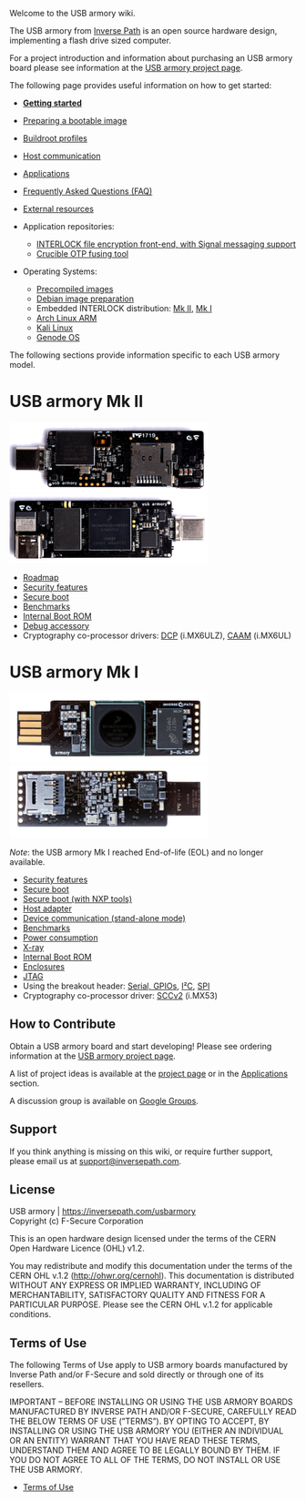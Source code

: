 Welcome to the USB armory wiki.

The USB armory from [Inverse Path](https://inversepath.com) is an open source
hardware design, implementing a flash drive sized computer.

For a project introduction and information about purchasing an USB armory board
please see information at the [USB armory project page](https://inversepath.com/usbarmory).

The following page provides useful information on how to get started:

* [**Getting started**](https://github.com/inversepath/usbarmory/wiki/Starting)
* [Preparing a bootable image](https://github.com/inversepath/usbarmory/wiki/Preparing-a-bootable-image)
* [Buildroot profiles](https://github.com/inversepath/usbarmory/tree/master/software/buildroot)
* [Host communication](https://github.com/inversepath/usbarmory/wiki/Host-communication)
* [Applications](https://github.com/inversepath/usbarmory/wiki/Applications)
* [Frequently Asked Questions (FAQ)](https://github.com/inversepath/usbarmory/wiki/Frequently-Asked-Questions-(FAQ))
* [External resources](https://github.com/inversepath/usbarmory/wiki/External-resources)

* Application repositories:
  * [INTERLOCK file encryption front-end, with Signal messaging support](https://github.com/inversepath/interlock)
  * [Crucible OTP fusing tool](https://github.com/inversepath/crucible)

* Operating Systems:
  * [Precompiled images](https://github.com/inversepath/usbarmory/wiki/Available-images)
  * [Debian image preparation](https://github.com/inversepath/usbarmory/wiki/Preparing-a-bootable-image)
  * Embedded INTERLOCK distribution: [Mk II](https://github.com/inversepath/usbarmory/tree/master/software/buildroot/README-INTERLOCK-mark-two.md), [Mk I](https://github.com/inversepath/usbarmory/tree/master/software/buildroot/README-INTERLOCK.md)
  * [Arch Linux ARM](http://archlinuxarm.org/platforms/armv7/freescale/usb-armory)
  * [Kali Linux](https://docs.kali.org/kali-on-arm/kali-linux-on-usb-armory)
  * [Genode OS](https://github.com/inversepath/usbarmory/wiki/Genode-OS)

The following sections provide information specific to each USB armory model.

# USB armory Mk II

<img src="images/armory-mark-two-bottom.png" width="350"> <img src="images/armory-mark-two-top.png" width="350">

* [Roadmap](https://github.com/inversepath/usbarmory/wiki/Mk-II-Roadmap)
* [Security features](https://github.com/inversepath/usbarmory/wiki/Hardware-security-features-(Mk-II))
* [Secure boot](https://github.com/inversepath/usbarmory/wiki/Secure-boot-(Mk-II))
* [Benchmarks](https://github.com/inversepath/usbarmory/wiki/Benchmarks-(Mk-II))
* [Internal Boot ROM](https://github.com/inversepath/usbarmory/wiki/Internal-Boot-ROM-(Mk-II))
* [Debug accessory](https://github.com/inversepath/usbarmory/tree/master/hardware/mark-two-debug-accessory)
* Cryptography co-processor drivers: [DCP](https://github.com/inversepath/mxs-dcp) (i.MX6ULZ), [CAAM](https://github.com/inversepath/caam-keyblob) (i.MX6UL)

# USB armory Mk I

<img src="images/armory-mark-one-top.png" width="350"> <img src="images/armory-mark-one-bottom.png" width="350">

*Note*: the USB armory Mk I reached End-of-life (EOL) and no longer available.

* [Security features](https://github.com/inversepath/usbarmory/wiki/Hardware-security-features-(Mk-I))
* [Secure boot](https://github.com/inversepath/usbarmory/wiki/Secure-boot-(Mk-I))
* [Secure boot (with NXP tools)](https://github.com/inversepath/usbarmory/wiki/Secure-boot-with-NXP-tools-(Mk-I))
* [Host adapter](https://github.com/inversepath/usbarmory/wiki/Host-adapter)
* [Device communication (stand-alone mode)](https://github.com/inversepath/usbarmory/wiki/Host-adapter)
* [Benchmarks](https://github.com/inversepath/usbarmory/wiki/Benchmarks)
* [Power consumption](https://github.com/inversepath/usbarmory/wiki/Power-consumption)
* [X-ray](https://github.com/inversepath/usbarmory/wiki/X-ray)
* [Internal Boot ROM](https://github.com/inversepath/usbarmory/wiki/Internal-Boot-ROM-(Mk-I))
* [Enclosures](https://github.com/inversepath/usbarmory/wiki/Enclosures)
* [JTAG](https://github.com/inversepath/usbarmory/wiki/JTAG)
* Using the breakout header: [Serial, GPIOs](https://github.com/inversepath/usbarmory/wiki/GPIOs), [I²C](https://github.com/inversepath/usbarmory/wiki/I2C), [SPI](https://github.com/inversepath/usbarmory/wiki/SPI)
* Cryptography co-processor driver: [SCCv2](https://github.com/inversepath/mxc-scc2) (i.MX53)

## How to Contribute

Obtain a USB armory board and start developing! Please see ordering information
at the [USB armory project page](https://inversepath.com/usbarmory).

A list of project ideas is available at the [project page](https://inversepath.com/usbarmory) or
in the [Applications](https://github.com/inversepath/usbarmory/wiki/Applications) section.

A discussion group is available on [Google Groups](https://groups.google.com/d/forum/usbarmory).

## Support

If you think anything is missing on this wiki, or require further support,
please email us at support@inversepath.com.

## License

USB armory | https://inversepath.com/usbarmory  
Copyright (c) F-Secure Corporation

This is an open hardware design licensed under the terms of the CERN Open
Hardware Licence (OHL) v1.2.

You may redistribute and modify this documentation under the terms of the CERN
OHL v.1.2 (http://ohwr.org/cernohl). This documentation is distributed WITHOUT
ANY EXPRESS OR IMPLIED WARRANTY, INCLUDING OF MERCHANTABILITY, SATISFACTORY
QUALITY AND FITNESS FOR A PARTICULAR PURPOSE. Please see the CERN OHL v.1.2 for
applicable conditions.

## Terms of Use

The following Terms of Use apply to USB armory boards manufactured by Inverse
Path and/or F-Secure and sold directly or through one of its resellers.

IMPORTANT – BEFORE INSTALLING OR USING THE USB ARMORY BOARDS MANUFACTURED BY
INVERSE PATH AND/OR F-SECURE, CAREFULLY READ THE BELOW TERMS OF USE (”TERMS”).
BY OPTING TO ACCEPT, BY INSTALLING OR USING THE USB ARMORY YOU (EITHER AN
INDIVIDUAL OR AN ENTITY) WARRANT THAT YOU HAVE READ THESE TERMS, UNDERSTAND
THEM AND AGREE TO BE LEGALLY BOUND BY THEM. IF YOU DO NOT AGREE TO ALL OF THE
TERMS, DO NOT INSTALL OR USE THE USB ARMORY.

* [Terms of Use](https://github.com/inversepath/usbarmory/wiki/Terms-of-Use)
